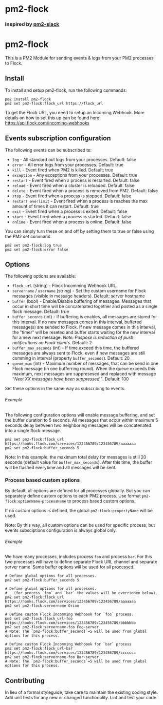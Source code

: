 # pm2-flock

### Inspired by [pm2-slack](https://github.com/mattpker/pm2-slack)


# pm2-flock

This is a PM2 Module for sending events & logs from your PM2 processes to Flock.

## Install

To install and setup pm2-flock, run the following commands:

```
pm2 install pm2-flock
pm2 set pm2-flock:flock_url https://flock_url
```

To get the Flock URL, you need to setup an Incoming Webhook. More details on how to set this up can be found here: https://api.flock.com/incoming-webhooks

## Events subscription configuration

The following events can be subscribed to:

- `log` - All standard out logs from your processes. Default: false
- `error` - All error logs from your processes. Default: true
- `kill` - Event fired when PM2 is killed. Default: true
- `exception` - Any exceptions from your processes. Default: true
- `restart` - Event fired when a process is restarted. Default: false
- `reload` - Event fired when a cluster is reloaded. Default: false
- `delete` - Event fired when a process is removed from PM2. Default: false
- `stop` - Event fired when a process is stopped. Default: false
- `restart overlimit` - Event fired when a process is reaches the max amount of times it can restart. Default: true
- `exit` - Event fired when a process is exited. Default: false
- `start` -  Event fired when a process is started. Default: false
- `online` - Event fired when a process is online. Default: false

You can simply turn these on and off by setting them to true or false using the PM2 set command.

```
pm2 set pm2-flock:log true
pm2 set pm2-flock:error false
```

## Options

The following options are available:

- `flock_url` (string) - Flock Incomming Webhook URL.
- `servername` / `username` (string) - Set the custom username for Flock messages (visible in message headers). Default: server hostname
- `buffer` (bool) - Enable/Disable buffering of messages. Messages that occur in short time will be concatenated together and posted as a single flock message. Default: true
- `buffer_seconds` (int) - If buffering is enables, all messages are stored for this interval. If no new messages comes in this interval, buffered message(s) are sended to Flock. If new message comes in this interval, the "timer" will be reseted and buffer starts waiting for the new interval for a new next message. *Note: Puspose is reduction of push notifications on Flock clients.* Default: 2
- `buffer_max_seconds` (int) - If time exceed this time, the buffered messages are always sent to Flock, even if new messages are still comming in interval (property `buffer_seconds`). Default: 20
- `queue_max` (int) - Maximum number of messages, that can be send in one Flock message (in one bufferring round). When the queue exceeds this maximum, next messages are suppresesed and replaced with message "*Next XX messages have been suppressed.*". Default: 100

Set these options in the same way as subscribing to events.


###### Example

The following configuration options will enable message buffering, and set the buffer duration to 5 seconds. All messages that occur within maximum 5 seconds delay between two neighboring messages will be concatenated into a single flock message.

```
pm2 set pm2-flock:flock_url https://hooks.flock.com/services/123456789/123456789/aaaaaaa
pm2 set pm2-flock:buffer_seconds 5
```

Note: In this example, the maximum total delay for messages is still 20 seconds (default value for `buffer_max_seconds`). After this time, the buffer will be flushed
everytime and all messages will be sent.

### Process based custom options

By default, all options are defined for all processes globally.
But you can separately define custom options to each PM2 process.
Use format `pm2-flock:optionName-processName` to process based custom options.

If no custom options is defined, the global `pm2-flock:propertyName` will be used.

Note: By this way, all custom options can be used for specific process, but events subsciptions configuration is always global only.

###### Example

We have many processes, includes process `foo` and process `bar`.
For this two processes will have to define separate Flock URL channel and separate server name.
Same buffer options will be used for all processed. 

```
# Define global options for all processes.
pm2 set pm2-flock:buffer_seconds 5

# Define global options for all processes.
#   (for process `foo` and `bar` the values will be overridden below).
pm2 set pm2-flock:flock_url https://hooks.flock.com/services/123456789/123456789/aaaaaaa
pm2 set pm2-flock:servername Orion

# Define custom Flock Incomming Webhoook for `foo` process.
pm2 set pm2-flock:flock_url-foo https://hooks.flock.com/services/123456789/123456789/bbbbbbb
pm2 set pm2-flock:servername-foo Foo-server
# Note: The `pm2-flock:buffer_seconds`=5 will be used from global options for this process. 

# Define custom Flock Incomming Webhoook for `bar` process
pm2 set pm2-flock:flock_url-bar https://hooks.flock.com/services/123456789/123456789/ccccccc
pm2 set pm2-flock:servername-foo Bar-server
# Note: The `pm2-flock:buffer_seconds`=5 will be used from global options for this process. 
```
  

## Contributing

In lieu of a formal styleguide, take care to maintain the existing coding style. Add unit tests for any new or changed functionality. Lint and test your code.

